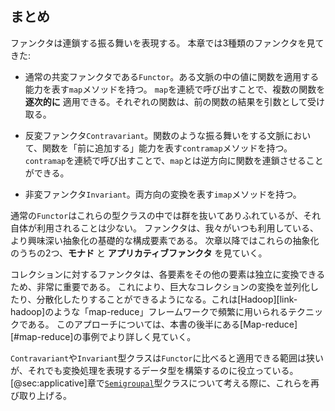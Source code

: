 ## まとめ

ファンクタは連鎖する振る舞いを表現する。
本章では3種類のファンクタを見てきた:

- 通常の共変ファンクタである`Functor`。ある文脈の中の値に関数を適用する能力を表す`map`メソッドを持つ。
  `map`を連続で呼び出すことで、複数の関数を **逐次的に** 適用できる。それぞれの関数は、前の関数の結果を引数として受け取る。

- 反変ファンクタ`Contravariant`。関数のような振る舞いをする文脈において、関数を「前に追加する」能力を表す`contramap`メソッドを持つ。
  `contramap`を連続で呼び出すことで、`map`とは逆方向に関数を連鎖させることができる。

- 非変ファンクタ`Invariant`。両方向の変換を表す`imap`メソッドを持つ。

通常の`Functor`はこれらの型クラスの中では群を抜いてありふれているが、それ自体が利用されることは少ない。
ファンクタは、我々がいつも利用している、より興味深い抽象化の基礎的な構成要素である。
次章以降ではこれらの抽象化のうちの2つ、**モナド** と **アプリカティブファンクタ** を見ていく。

コレクションに対するファンクタは、各要素をその他の要素は独立に変換できるため、非常に重要である。
これにより、巨大なコレクションの変換を並列化したり、分散化したりすることができるようになる。これは[Hadoop][link-hadoop]のような「map-reduce」フレームワークで頻繁に用いられるテクニックである。
このアプローチについては、本書の後半にある[Map-reduce][#map-reduce]の事例でより詳しく見ていく。

`Contravariant`や`Invariant`型クラスは`Functor`に比べると適用できる範囲は狭いが、それでも変換処理を表現するデータ型を構築するのに役立っている。
[@sec:applicative]章で[`Semigroupal`](#semigroupal)型クラスについて考える際に、これらを再び取り上げる。
